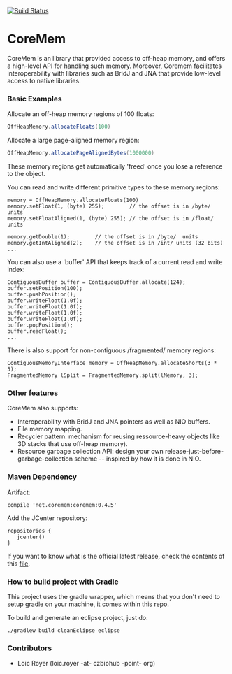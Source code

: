 [![Build Status](https://travis-ci.org/ClearControl/coremem.svg?branch=master)](https://travis-ci.org/ClearControl/coremem)

# CoreMem #

CoreMem is an library that provided access to off-heap memory, and offers
a high-level API for handling such memory. 
Moreover, Coremem facilitates interoperability with libraries such as BridJ and JNA 
that provide low-level access to native libraries.

### Basic Examples ###

Allocate an off-heap memory regions of 100 floats:

```java
OffHeapMemory.allocateFloats(100)
```

Allocate a large page-aligned memory region:

```java
OffHeapMemory.allocatePageAlignedBytes(1000000)
```

These memory regions get automatically 'freed' once you lose a reference to the object.

You can read and write different primitive types to these memory regions:

```
memory = OffHeapMemory.allocateFloats(100)
memory.setFloat(1, (byte) 255);        // the offset is in /byte/  units
memory.setFloatAligned(1, (byte) 255); // the offset is in /float/ units

memory.getDouble(1);        // the offset is in /byte/  units
memory.getIntAligned(2);    // the offset is in /int/ units (32 bits)
...
```

You can also use a 'buffer' API that keeps track of a current read and write index:

```
ContiguousBuffer buffer = ContiguousBuffer.allocate(124);
buffer.setPosition(100);
buffer.pushPosition();
buffer.writeFloat(1.0f);
buffer.writeFloat(1.0f);
buffer.writeFloat(1.0f);
buffer.writeFloat(1.0f);
buffer.popPosition();
buffer.readFloat();
...
```

There is also support for non-contiguous /fragmented/ memory regions:

```
ContiguousMemoryInterface memory = OffHeapMemory.allocateShorts(3 * 5);
FragmentedMemory lSplit = FragmentedMemory.split(lMemory, 3);
```

### Other features ###

CoreMem also supports:
- Interoperability with BridJ and JNA pointers as well as NIO buffers.
- File memory mapping.
- Recycler pattern: mechanism for reusing ressource-heavy objects like 3D stacks that use off-heap memory).
- Resource garbage collection API: design your own release-just-before-garbage-collection scheme -- inspired by how it is done in NIO.

### Maven Dependency ###

Artifact:
```
compile 'net.coremem:coremem:0.4.5'
```

Add the JCenter repository:
```
repositories {  
   jcenter()  
}
```

If you want to know what is the official latest release, check the contents of this [file](https://github.com/ClearControl/master/blob/master/master.gradle).

### How to build project with Gradle

This project uses the gradle wrapper, which means that you don't need to setup gradle on your machine,
it comes within this repo.

To build and generate an eclipse project, just do:

```
./gradlew build cleanEclipse eclipse
```

### Contributors ###

* Loic Royer (loic.royer -at- czbiohub -point- org)
